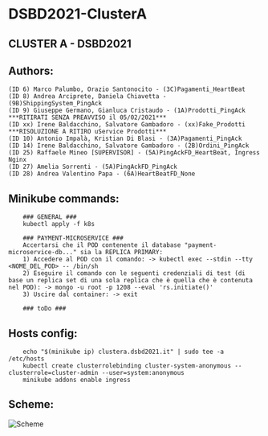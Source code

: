 # DSBD2021-ClusterA

## CLUSTER A - DSBD2021

## Authors:
    (ID 6) Marco Palumbo, Orazio Santonocito - (3C)Pagamenti_HeartBeat
    (ID 8) Andrea Arciprete, Daniela Chiavetta - (9B)ShippingSystem_PingAck
    (ID 9) Giuseppe Germano, Gianluca Cristaudo - (1A)Prodotti_PingAck ***RITIRATI SENZA PREAVVISO il 05/02/2021***
    (ID xx) Irene Baldacchino, Salvatore Gambadoro - (xx)Fake_Prodotti ***RISOLUZIONE A RITIRO uService Prodotti***
    (ID 10) Antonio Impalà, Kristian Di Blasi - (3A)Pagamenti_PingAck
    (ID 14) Irene Baldacchino, Salvatore Gambadoro - (2B)Ordini_PingAck
    (ID 25) Raffaele Mineo [SUPERVISOR] - (5A)PingAckFD_HeartBeat, Ingress Nginx
    (ID 27) Amelia Sorrenti - (5A)PingAckFD_PingAck
    (ID 28) Andrea Valentino Papa - (6A)HeartBeatFD_None

## Minikube commands:
```
    ### GENERAL ###
    kubectl apply -f k8s
    
    ### PAYMENT-MICROSERVICE ###
    Accertarsi che il POD contenente il database "payment-microservice-db..." sia la REPLICA PRIMARY:
    1) Accedere al POD con il comando: -> kubectl exec --stdin --tty <NOME_DEL_POD> -- /bin/sh
    2) Eseguire il comando con le seguenti credenziali di test (di base un replica set di una sola replica che è quella che è contenuta nel POD): -> mongo -u root -p 1208 --eval 'rs.initiate()'
    3) Uscire dal container: -> exit

    ### toDo ###
```
    
## Hosts config:
```
    echo "$(minikube ip) clustera.dsbd2021.it" | sudo tee -a /etc/hosts
    kubectl create clusterrolebinding cluster-system-anonymous --clusterrole=cluster-admin --user=system:anonymous
    minikube addons enable ingress
```

## Scheme:
![Scheme](http://www.plantuml.com/plantuml/png/RPCnJ_Cm48Rt-nMMlhdfruuTK44L30mWLImiw9fSMwj979mBg4j_EscDTSwPCUzZwtcLLrxtZ9w7fWOisNb3RVNMamVRClazbcJkE_k4JDzu1lWSQ23pZFiJGkcQphNKidbtxaJKaGT0ptQynUOL3zYCq2uasnvjrzdsi3ttJ4rorhlACTi_RYybU_6LRPCpZpZKl26cQ-yUe4B67VQKg3SFaaxbAOdwD9C2QHegZ0dqenCFKzUNguU68b92ZSMgWQWrYluOm-zOPZRxk4jsCYjpPEvMytbP3wFSOr7rkwfO_byk2ii0SZHSJSPII6-ci4oN0LbGeJWaY7NC_qrdcsglF1ymkgyq7L7KWQHJ1lSjbp5JSxoYLzNsl99CB5rKjSYbaVZKvA5TuDdkjmSOVgQylVH_NYxXaQhQaiTEaaW7oO9NlgTFJl9KNHJwPQeEsG4faoDfbSDOBmUgPtvWJMqrDFKF)

<!--
@startuml diagram

actor endUser
interface ApiGateway

queue Kafka
component Zookeeper

artifact Pagamenti1
artifact ShippingSystem
artifact Prodotti
artifact Pagamenti2
artifact Ordini
artifact FaultDetectors

database Pagamenti1DB
database ShippingSystemDB
database ProdottiDB
database Pagamenti2DB
database OrdiniDB

storage Pagamenti1DBvolume
storage ShippingSystemDBvolume
storage ProdottiDBvolume
storage Pagamenti2DBvolume
storage OrdiniDBvolume

endUser --_> ApiGateway : http://clustera.dsbd.2021.it

ApiGateway --_> Pagamenti1
ApiGateway --_> ShippingSystem
ApiGateway --_> Prodotti
ApiGateway --_> Pagamenti2
ApiGateway --_> Ordini

Pagamenti1 --# Pagamenti1DB
ShippingSystem --# ShippingSystemDB
Prodotti --# ProdottiDB
Pagamenti2 --# Pagamenti2DB
Ordini --# OrdiniDB

Pagamenti1DB --# Pagamenti1DBvolume
ShippingSystemDB --# ShippingSystemDBvolume
ProdottiDB --# ProdottiDBvolume
Pagamenti2DB --# Pagamenti2DBvolume
OrdiniDB --# OrdiniDBvolume

Kafka --_> Zookeeper

Pagamenti1 ~~ Kafka
ShippingSystem ~~ Kafka
Prodotti ~~ Kafka
Pagamenti2 ~~ Kafka
Ordini ~~ Kafka
FaultDetectors ~~ Kafka

Pagamenti1 .. FaultDetectors
ShippingSystem .. FaultDetectors
Prodotti .. FaultDetectors
Pagamenti2 .. FaultDetectors
Ordini .. FaultDetectors
FaultDetectors .. FaultDetectors

@enduml
-->
